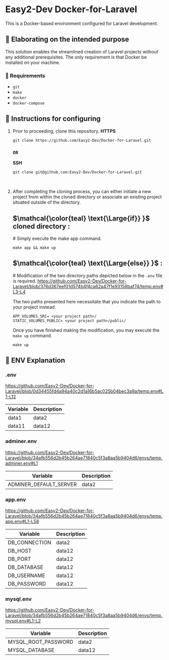 # Easy2-Dev Docker-for-Laravel

This is a Docker-based environment configured for Laravel development.


## 🚀 Elaborating on the intended purpose
This solution enables the streamlined creation of Laravel projects without any additional prerequisites. The only requirement is that Docker be installed on your machine.


### 🧩 Requirements 
- `git`
- `make`
- `docker`
- `docker-compose`

## 📜 Instructions for configuring

01. Prior to proceeding, clone this repository.
    **HTTPS**
    ```
    git clone https://github.com/Easy2-Dev/Docker-for-Laravel.git 
    ```
    ### `OR`

    **SSH**
    ```
    git clone git@github.com:Easy2-Dev/Docker-for-Laravel.git
    ```
<br />

02. After completing the cloning process, you can either initiate a new project from within the cloned directory or associate an existing project situated outside of the directory.
    <br />

    ## $\mathcal{\color{teal} \text{\Large{if}} }$ **cloned directory** :
      \# Simply execute the make app command. 

        make app && make up

    ## $\mathcal{\color{teal} \text{\Large{else}} }$ :
      \# Modification of the two directory paths depicted below in the `.env` file is required.
      https://github.com/Easy2-Dev/Docker-for-Laravel/blob/376d367eef01d574b4f4ca62a47f1e93158baf74/temp.env#L3-L4
      
      The two paths presented here necessitate that you indicate the path to your project instead.
      
      ```shell
      APP_VOLUMES_SRC= <your project path>/
      STATIC_VOLUMES_PUBLIC= <your project path>/public/
      ```
    Once you have finished making the modification, you may execute the `make up` command.

    ```
    make up
    ```

##  🔖 ENV Explanation

### .env
   https://github.com/Easy2-Dev/Docker-for-Laravel/blob/0d34455fd4a94a40c2d1a16b5ac025b04bec3a9a/temp.env#L1-L12
   
  <table>
     <thead>
        <tr>
           <th>Variable</th>
           <th>Description</th>
        </tr>
     </thead>
     <tbody>
        <tr>
           <td>data1</td>
           <td>data2</td>
        </tr>
        <tr>
           <td>data11</td>
           <td>data12</td>
        </tr>
     </tbody>
  </table>
  
  
### adminer.env
   https://github.com/Easy2-Dev/Docker-for-Laravel/blob/34afb556d2b45b264ae71840c5f3a8aa5b9404d6/envs/temp.adminer.env#L1
   
  <table>
     <thead>
        <tr>
           <th>Variable</th>
           <th>Description</th>
        </tr>
     </thead>
     <tbody>
        <tr>
           <td>ADMINER_DEFAULT_SERVER</td>
           <td>data2</td>
        </tr>
     </tbody>
  </table>
  
  
  ### app.env
   https://github.com/Easy2-Dev/Docker-for-Laravel/blob/34afb556d2b45b264ae71840c5f3a8aa5b9404d6/envs/temp.app.env#L1-L58
   
  <table>
     <thead>
        <tr>
           <th>Variable</th>
           <th>Description</th>
        </tr>
     </thead>
     <tbody>
        <tr>
           <td>DB_CONNECTION</td>
           <td>data2</td>
        </tr>
        <tr>
           <td>DB_HOST</td>
           <td>data12</td>
        </tr>
        <tr>
           <td>DB_PORT</td>
           <td>data12</td>
        </tr>
        <tr>
           <td>DB_DATABASE</td>
           <td>data12</td>
        </tr>
        <tr>
           <td>DB_USERNAME</td>
           <td>data12</td>
        </tr>
        <tr>
           <td>DB_PASSWORD</td>
           <td>data12</td>
        </tr>
     </tbody>
  </table>
  
  
  ### mysql.env
   https://github.com/Easy2-Dev/Docker-for-Laravel/blob/34afb556d2b45b264ae71840c5f3a8aa5b9404d6/envs/temp.mysql.env#L1-L2
   
  <table>
     <thead>
        <tr>
           <th>Variable</th>
           <th>Description</th>
        </tr>
     </thead>
     <tbody>
        <tr>
           <td>MYSQL_ROOT_PASSWORD</td>
           <td>data2</td>
        </tr>
        <tr>
           <td>MYSQL_DATABASE</td>
           <td>data12</td>
        </tr>
     </tbody>
  </table>